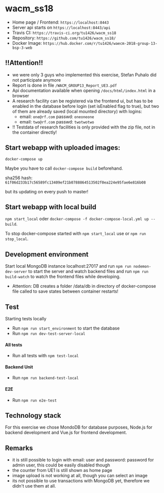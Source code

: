# wacm_ss18
- Home page / Frontend: ``https://localhost:8443``
- Server api starts on ``https://localhost:8443/api``
- Travis CI: `https://travis-ci.org/tu1426/wacm_ss18`
- Repository: `https://github.com/tu1426/wacm_ss18/`
- Docker Image: `https://hub.docker.com/r/tu1426/waecm-2018-group-13-bsp-3-web`

## !!Attention!!
- we were only 3 guys who implemented this exercise, Stefan Puhalo did not participate anymore
- Report is done in file ``/WACM_GROUP13_Report_UE3.pdf``
- Api documentation available when opening ``/docs/html/index.html`` in a browser
- A research facility can be registered via the frontend ui, but has to be enabled in the database before login (set isEnabled flag to true), but two of them are already saved (local mounted directory) with logins:
    - email: ``one@rf.com`` passwd: ``oneoneone``
    - email: ``two@rf.com`` passwd: ``twotwotwo``
- !! Testdata of research facilities is only provided with the zip file, not in the container directly!

## Start webapp with uploaded images:
`docker-compose up`

Maybe you have to call `docker-compose build` beforehand.

sha256 hash: 
`61f06d233b17c56589fc13409ef21b0788864513502f0ea224e95fae6e816b08`

but its updating on every push to master!

## Start webapp with local build
`npm start_local` oder `docker-compose -f docker-compose-local.yml up --build`.

To stop docker-compose started with `npm start_local` use or `npm run stop_local`.

## Development environment
Start local MongoDB instance localhost:27017 and run `npm run nodemon-dev-server` to start the server and watch backend files and run `npm run build-watch` to watch the frontend files while developing.
- Attention: DB creates a folder /data/db in directory of docker-compose file called to save states between container restarts!

## Test
Starting tests locally
- Run `npm run start_environment` to start the database
- Run `npm run dev-test-server-local`

#### All tests
- Run all tests with `npm test-local`

#### Backend Unit
- Run `npm run backend-test-local`

#### E2E
- Run `npm run e2e-test`

## Technology stack
For this exercise we chose MondoDB for database purposes, Node.js for backend development and Vue.js for frontend development.

## Remarks
- it is still possible to login with email: user and password: password for admin user, this could be easily disabled though
- the counter from UE1 is still shown as home page
- image upload is not working at all, though you can select an image
- its not possible to use transactions with MongoDB yet, therefore we didn't use them at all.